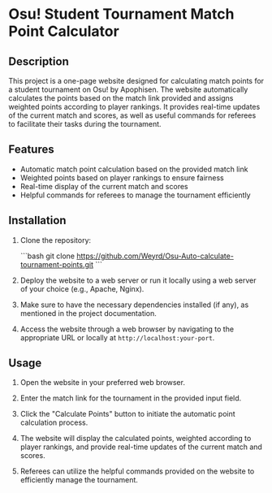 # Osu! Student Tournament Match Point Calculator

## Description

This project is a one-page website designed for calculating match points for a student tournament on Osu! by Apophisen. The website automatically calculates the points based on the match link provided and assigns weighted points according to player rankings. It provides real-time updates of the current match and scores, as well as useful commands for referees to facilitate their tasks during the tournament.

## Features

- Automatic match point calculation based on the provided match link
- Weighted points based on player rankings to ensure fairness
- Real-time display of the current match and scores
- Helpful commands for referees to manage the tournament efficiently

## Installation

1. Clone the repository:

   \```bash
   git clone https://github.com/Weyrd/Osu-Auto-calculate-tournament-points.git
   \```

2. Deploy the website to a web server or run it locally using a web server of your choice (e.g., Apache, Nginx).

3. Make sure to have the necessary dependencies installed (if any), as mentioned in the project documentation.

4. Access the website through a web browser by navigating to the appropriate URL or locally at `http://localhost:your-port`.

## Usage

1. Open the website in your preferred web browser.

2. Enter the match link for the tournament in the provided input field.

3. Click the "Calculate Points" button to initiate the automatic point calculation process.

4. The website will display the calculated points, weighted according to player rankings, and provide real-time updates of the current match and scores.

5. Referees can utilize the helpful commands provided on the website to efficiently manage the tournament.

